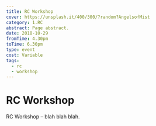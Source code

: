 ```yaml
---
title: RC Workshop
cover: https://unsplash.it/400/300/?random?AngelsofMist
category: 1.RC
abstract: Page abstract.
date: 2018-10-29
fromTime: 4.30pm
toTime: 6.30pm
type: event
cost: Variable
tags:
  - rc
  - workshop
---
```


# RC Workshop

RC Workshop – blah blah blah.
